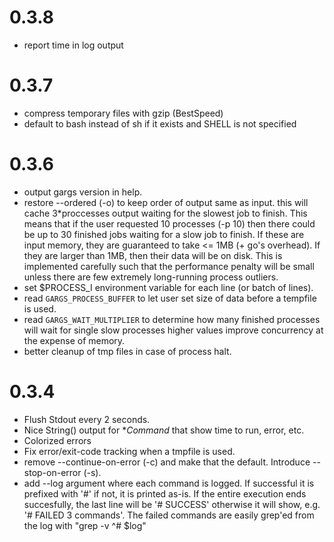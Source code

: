 0.3.8
=====
+ report time in log output

0.3.7
=====
+ compress temporary files with gzip (BestSpeed)
+ default to bash instead of sh if it exists and SHELL is not specified

0.3.6
=====
+ output gargs version in help.
+ restore --ordered (-o) to keep order of output same as input.
  this will cache 3\*proccesses output waiting for the slowest job to finish.
  This means that if the user requested 10 processes (-p 10) then there could
  be up to 30 finished jobs waiting for a slow job to finish. If these are input
  memory, they are guaranteed to take <= 1MB (+ go's overhead). If they are larger
  than 1MB, then their data will be on disk.
  This is implemented carefully such that the performance penalty will be small
  unless there are few extremely long-running process outliers.
+ set $PROCESS\_I environment variable for each line (or batch of lines).
+ read `GARGS_PROCESS_BUFFER` to let user set size of data before a tempfile is used.
+ read `GARGS_WAIT_MULTIPLIER` to determine how many finished processes will wait for single slow processes
  higher values improve concurrency at the expense of memory.
+ better cleanup of tmp files in case of process halt.

0.3.4
=====

+ Flush Stdout every 2 seconds.
+ Nice String() output for \**Command* that show time to run, error, etc.
+ Colorized errors
+ Fix error/exit-code tracking when a tmpfile is used.
+ remove --continue-on-error (-c) and make that the default. Introduce --stop-on-error (-s).
+ add --log argument where each command is logged. If successful it is prefixed with '#' if not, it is printed as-is. If the entire execution ends succesfully, the last line will be '# SUCCESS' otherwise it will show, e.g. '# FAILED 3 commands'. The failed commands are easily grep'ed from the log with "grep -v ^# $log"
